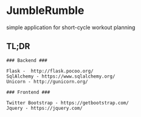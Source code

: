 # JumbleRumble
simple application for short-cycle workout planning


## TL;DR
    ### Backend ###
    
    Flask -  http://flask.pocoo.org/
    SqlAlchemy - https://www.sqlalchemy.org/
    Unicorn - http://gunicorn.org/
    
    ### Frontend ###
    
    Twitter Bootstrap - https://getbootstrap.com/
    Jquery - https://jquery.com/
